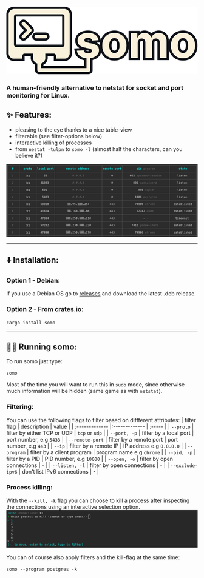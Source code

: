 <p align="center">
  <img src="./images/somo-logo.svg" />
</p>


### A human-friendly alternative to netstat for socket and port monitoring for Linux.

## ✨ Features:
- pleasing to the eye thanks to a nice table-view
- filterable (see filter-options below)
- interactive killing of processes
- from ``nestat -tulpn`` to ``somo -l`` (almost half the characters, can you believe it?)

![somo-example](./images/somo-example.png)

---

## ⬇️ Installation:

### Option 1 - Debian:
If you use a Debian OS go to [releases](https://github.com/theopfr/somo/releases) and download the latest .deb release.

### Option 2 - From crates.io:
```
cargo install somo
```

---

## 🏃‍♀️ Running somo:
To run somo just type: 
```
somo
```

Most of the time you will want to run this in ``sudo`` mode, since otherwise much information will be hidden (same game as with ``netstat``).

### Filtering:

You can use the following flags to filter based on diffferent attributes:
| filter flag | description | value |
| :------------- |:------------- | :----- |
| ```--proto``` | filter by either TCP or UDP  | ``tcp`` or ``udp`` | 
| ```--port, -p``` | filter by a local port | port number, e.g ``5433`` |
| ```--remote-port``` | filter by a remote port | port number, e.g ``443`` |
| ```--ip``` | filter by a remote IP | IP address e.g ``0.0.0.0`` |
| ```--program``` | filter by a client program | program name e.g ``chrome`` |
| ```--pid, -p``` | filter by a PID | PID number, e.g ``10000`` |
| ```--open, -o``` | filter by open connections | - |
| ```--listen, -l``` | filter by open connections | - |
| ```--exclude-ipv6``` | don't list IPv6 connections | - |


### Process killing:
With the ``--kill, -k`` flag you can choose to kill a process after inspecting the connections using an interactive selection option.
![kill-example](./images/somo-kill-example.png)

You can of course also apply filters and the kill-flag at the same time:
```
somo --program postgres -k
```
